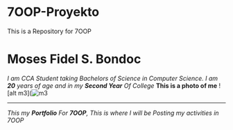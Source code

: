 # 7OOP-Proyekto
This is a Repository for 7OOP
# Moses Fidel S. Bondoc
*I am CCA Student taking Bachelors of Science in Computer Science.*
*I am **20** years of age and in my **Second Year** Of College*
**This is a photo of me**
![alt m3](![m3](https://github.com/user-attachments/assets/0ee3fe01-0906-49d6-804d-91106414802f "me")

---
*This my **Portfolio** For **7OOP**, This is where I will be Posting my activities in 7OOP*
